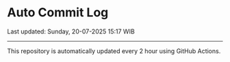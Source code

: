 # Auto Commit Log

Last updated: Sunday, 20-07-2025 15:17 WIB

---

This repository is automatically updated every 2 hour using GitHub Actions.
